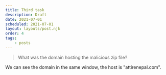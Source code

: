 ```yaml
---
title: Third task
description: Draft
date: 2021-07-01
scheduled: 2021-07-01
layout: layouts/post.njk
order: 4
tags:
    - posts
---
```


> What was the domain hosting the malicious zip file?

We can see the domain in the same window, the host is "attirenepal.com".